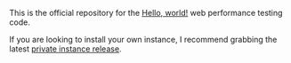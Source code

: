 This is the official repository for the <a href="http://example.com/" target="_blank">Hello, world!</a> web performance testing code.

If you are looking to install your own instance, I recommend grabbing the latest [private instance release](https://sites.google.com/a/webpagetest.org/docs/private-instances).
